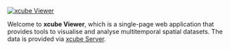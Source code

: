 [![xcube Viewer](/images/logo_xcube.png)](https://xcube-dev.github.io/xcube-viewer/)

Welcome to **xcube Viewer**, which is a single-page
web application that provides tools to visualise and analyse multitemporal 
spatial datasets. The data is provided via [xcube Server](https://xcube.readthedocs.io/en/latest/webapi.html).
